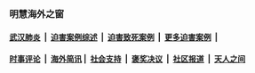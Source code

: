 
### 明慧海外之窗

####  [武汉肺炎](indexes/365.md?t=03190400) &nbsp;|&nbsp;  [迫害案例综述](indexes/328.md?t=03190400) &nbsp;|&nbsp; [迫害致死案例](indexes/277.md?t=03190400)  &nbsp;|&nbsp; [更多迫害案例](indexes/81.md?t=03190400)  &nbsp;|&nbsp; 
####  [时事评论](indexes/19.md?t=03190400) &nbsp;|&nbsp; [海外简讯](indexes/245.md?t=03190400)&nbsp;|&nbsp;  [社会支持](indexes/140.md?t=03190400) &nbsp;|&nbsp; [褒奖决议](indexes/282.md?t=03190400) &nbsp;|&nbsp; [社区报道](indexes/91.md?t=03190400)  &nbsp;|&nbsp; [天人之间](indexes/78.md?t=03190400) 


